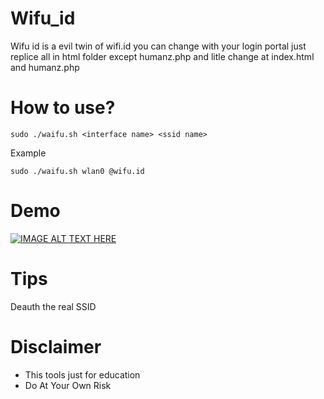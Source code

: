 # Wifu_id
Wifu id is a evil twin of wifi.id you can change with your login portal just replice all in html folder except humanz.php and litle change at index.html and humanz.php
# How to use?  
```
sudo ./waifu.sh <interface name> <ssid name>
```

Example
```
sudo ./waifu.sh wlan0 @wifu.id
```
# Demo
[![IMAGE ALT TEXT HERE](http://img.youtube.com/vi/iuMtUTPVt6g/0.jpg)](http://www.youtube.com/watch?v=iuMtUTPVt6g)
# Tips
Deauth the real SSID

# Disclaimer
* This tools just for education
* Do At Your Own Risk
